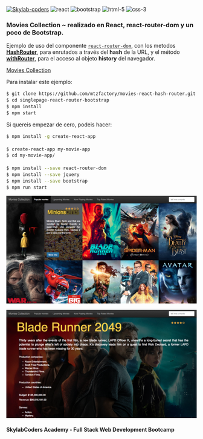 [![Skylab-coders](https://mtzfactory.github.io/logos/png/skylab-coders.png)](http://www.skylabcoders.com/)
![react](https://mtzfactory.github.io/logos/png/react.png)
![bootstrap](https://mtzfactory.github.io/logos/png/bootstrap.png)
![html-5](https://mtzfactory.github.io/logos/png/html-5.png)
![css-3](https://mtzfactory.github.io/logos/png/css-3.png)

### Movies Collection ~ realizado en React, react-router-dom y un poco de Bootstrap.

Ejemplo de uso del componente [```react-router-dom```][react-router-dom], con los metodos [**HashRouter**][hashrouter], para enrutados a través del __hash__ de la URL, y el método [**withRouter**][withrouter], para el acceso al objeto __history__ del navegador.

[Movies Collection](http://movies-collection.surge.sh)

Para instalar este ejemplo:

```bash
$ git clone https://github.com/mtzfactory/movies-react-hash-router.git
$ cd singlepage-react-router-bootstrap
$ npm install
$ npm start
```

Si quereis empezar de cero, podeis hacer:

```bash
$ npm install -g create-react-app

$ create-react-app my-movie-app
$ cd my-movie-app/

$ npm install --save react-router-dom
$ npm install --save jquery
$ npm install --save bootstrap
$ npm run start

```

![screenshoot-1](./screenshoots/screenshoot-1.png)

![screenshoot-2](./screenshoots/screenshoot-2.png)


#### SkylabCoders Academy - Full Stack Web Development Bootcamp

[create-react-app]: https://github.com/facebookincubator/create-react-app
[react-router-dom]: https://github.com/ReactTraining/react-router/tree/master/packages/react-router-dom
[hashrouter]: https://github.com/ReactTraining/react-router/blob/master/packages/react-router-dom/docs/api/HashRouter.md
[withrouter]: https://github.com/ReactTraining/react-router/blob/master/packages/react-router/docs/api/withRouter.md